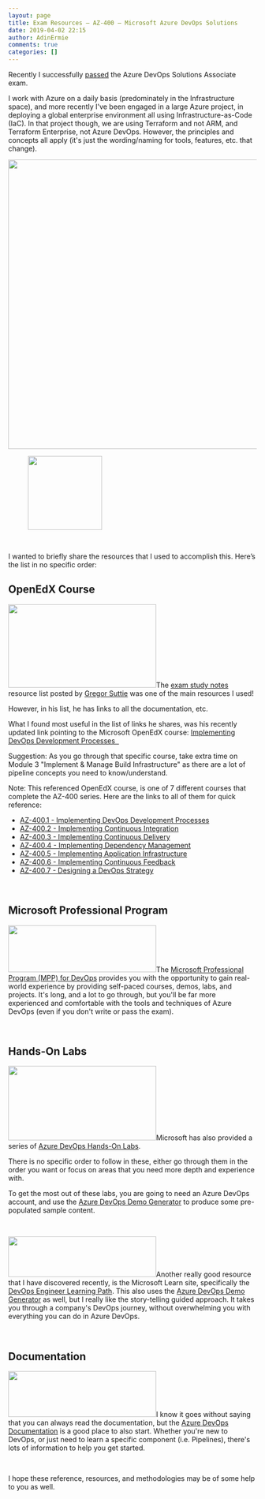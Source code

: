```yaml
---
layout: page
title: Exam Resources – AZ-400 – Microsoft Azure DevOps Solutions
date: 2019-04-02 22:15
author: AdinErmie
comments: true
categories: []
---
```

Recently I successfully <a href="https://www.youracclaim.com/badges/5b73e485-8234-4835-a79d-c050b8646470/public_url" target="_blank" rel="noreferrer noopener" aria-label=" (opens in a new tab)">passed</a> the Azure DevOps Solutions Associate exam.

I work with Azure on a daily basis (predominately in the Infrastructure space), and more recently I've been engaged in a large Azure project, in deploying a global enterprise environment all using Infrastructure-as-Code (IaC). In that project though, we are using Terraform and not ARM, and Terraform Enterprise, not Azure DevOps. However, the principles and concepts all apply (it's just the wording/naming for tools, features, etc. that change).

<a href="/wp-content/uploads/2019/04/AZ400-Pass.png"><img class="aligncenter wp-image-32236 size-full" src="/wp-content/uploads/2019/04/AZ400-Pass.png" alt="" width="2004" height="587" /></a>
<div class="wp-block-image"></div>
<div class="wp-block-image">
<figure class="aligncenter"><a href="/wp-content/uploads/2019/04/azure-devops-engineer-expert.png"><img class="aligncenter size-thumbnail wp-image-32234" src="/wp-content/uploads/2019/04/azure-devops-engineer-expert-150x150.png" alt="" width="150" height="150" /></a></figure>
</div>
&nbsp;

I wanted to briefly share the resources that I used to accomplish this. Here’s the list in no specific order:
<h2>OpenEdX Course</h2>
<a href="/wp-content/uploads/2019/04/OpenEdXMicrosoft-DevOps.jpg"><img class="alignleft size-medium wp-image-32237" src="/wp-content/uploads/2019/04/OpenEdXMicrosoft-DevOps-300x169.jpg" alt="" width="300" height="169" /></a>The <a style="font-size: 14px;" href="https://gregorsuttie.com/2018/10/27/azure-devops-az-400-exam-study-notes/" target="_blank" rel="noopener noreferrer">exam study notes</a><span style="font-size: 14px; color: #1d1d1d;"> resource list posted by </span><a style="font-size: 14px;" href="https://www.linkedin.com/in/gregor-suttie-6772228a/?originalSubdomain=uk" target="_blank" rel="noopener noreferrer">Gregor Suttie</a><span style="font-size: 14px; color: #1d1d1d;"> was one of the main resources I used!</span>

However, in his list, he has links to all the documentation, etc.

What I found most useful in the list of links he shares, was his recently updated link pointing to the Microsoft OpenEdX course: <a href="https://openedx.microsoft.com/courses/course-v1:Microsoft+AZ-400.1+2019_T1/about" target="_blank" rel="noopener noreferrer">Implementing DevOps Development Processes  </a>

Suggestion: As you go through that specific course, take extra time on Module 3 "Implement &amp; Manage Build Infrastructure" as there are a lot of pipeline concepts you need to know/understand.

Note: This referenced OpenEdX course, is one of 7 different courses that complete the AZ-400 series. Here are the links to all of them for quick reference:
<ul>
 	<li><a href="https://cloudsociety.fastlane.live/courses/course-v1:Microsoft+AZ-400.1+2019_T1/about" target="_blank" rel="noopener noreferrer">AZ-400.1 - Implementing DevOps Development Processes</a></li>
 	<li><a href="https://cloudsociety.fastlane.live/courses/course-v1:Microsoft+AZ-400.2+2019_T1/about" target="_blank" rel="noopener noreferrer">AZ-400.2 - Implementing Continuous Integration</a></li>
 	<li><a href="https://cloudsociety.fastlane.live/courses/course-v1:Microsoft+AZ-400.3+2019_T1/about" target="_blank" rel="noopener noreferrer">AZ-400.3 - Implementing Continuous Delivery</a></li>
 	<li><a href="https://cloudsociety.fastlane.live/courses/course-v1:Microsoft+AZ-400.4+2019_T1/about" target="_blank" rel="noopener noreferrer">AZ-400.4 - Implementing Dependency Management</a></li>
 	<li><a href="https://cloudsociety.fastlane.live/courses/course-v1:Microsoft+AZ-400.5+2019_T1/about" target="_blank" rel="noopener noreferrer">AZ-400.5 - Implementing Application Infrastructure</a></li>
 	<li><a href="https://cloudsociety.fastlane.live/courses/course-v1:Microsoft+AZ-400.6+2019_T1/about" target="_blank" rel="noopener noreferrer">AZ-400.6 - Implementing Continuous Feedback</a></li>
 	<li><a href="https://cloudsociety.fastlane.live/courses/course-v1:Microsoft+AZ-400.7+2019_T1/about" target="_blank" rel="noopener noreferrer">AZ-400.7 - Designing a DevOps Strategy</a></li>
</ul>
&nbsp;
<h2>Microsoft Professional Program</h2>
<a href="/wp-content/uploads/2019/04/MSProfessionalProgram-DevOps.png"><img class="alignleft size-medium wp-image-32238" src="/wp-content/uploads/2019/04/MSProfessionalProgram-DevOps-300x95.png" alt="" width="300" height="95" /></a>The <a href="https://academy.microsoft.com/en-us/professional-program/tracks/devops/" target="_blank" rel="noopener noreferrer">Microsoft Professional Program (MPP) for DevOps</a> provides you with the opportunity to gain real-world experience by providing self-paced courses, demos, labs, and projects. It's long, and a lot to go through, but you'll be far more experienced and comfortable with the tools and techniques of Azure DevOps (even if you don't write or pass the exam).

&nbsp;
<h2>Hands-On Labs</h2>
<a href="/wp-content/uploads/2019/04/AzureDevOps-HandsOnLabs.png"><img class="alignleft size-medium wp-image-32240" src="/wp-content/uploads/2019/04/AzureDevOps-HandsOnLabs-300x151.png" alt="" width="300" height="151" /></a>Microsoft has also provided a series of <a href="https://www.azuredevopslabs.com/" target="_blank" rel="noopener noreferrer">Azure DevOps Hands-On Labs</a>.

There is no specific order to follow in these, either go through them in the order you want or focus on areas that you need more depth and experience with.

To get the most out of these labs, you are going to need an Azure DevOps account, and use the <a href="https://azuredevopsdemogenerator.azurewebsites.net/" target="_blank" rel="noopener noreferrer">Azure DevOps Demo Generator</a> to produce some pre-populated sample content.

&nbsp;

<a href="/wp-content/uploads/2019/04/MS-Learn.png"><img class="alignleft size-medium wp-image-32280" src="/wp-content/uploads/2019/04/MS-Learn-300x82.png" alt="" width="300" height="82" /></a>Another really good resource that I have discovered recently, is the Microsoft Learn site, specifically the <a href="https://docs.microsoft.com/en-ca/learn/browse/?resource_type=learning%20path&amp;roles=devops-engineer" target="_blank" rel="noopener noreferrer">DevOps Engineer Learning Path</a>. This also uses the <a href="https://azuredevopsdemogenerator.azurewebsites.net/" target="_blank" rel="noopener noreferrer">Azure DevOps Demo Generator</a> as well, but I really like the story-telling guided approach. It takes you through a company's DevOps journey, without overwhelming you with everything you can do in Azure DevOps.

&nbsp;
<h2>Documentation</h2>
<a href="/wp-content/uploads/2019/04/AzureDevOps-Documentation.png"><img class="alignleft size-medium wp-image-32242" src="/wp-content/uploads/2019/04/AzureDevOps-Documentation-300x93.png" alt="" width="300" height="93" /></a>I know it goes without saying that you can always read the documentation, but the <a href="https://docs.microsoft.com/en-us/azure/devops/?view=azure-devops" target="_blank" rel="noopener noreferrer">Azure DevOps Documentation</a> is a good place to also start. Whether you're new to DevOps, or just need to learn a specific component (i.e. Pipelines), there's lots of information to help you get started.

&nbsp;

I hope these reference, resources, and methodologies may be of some help to you as well.
